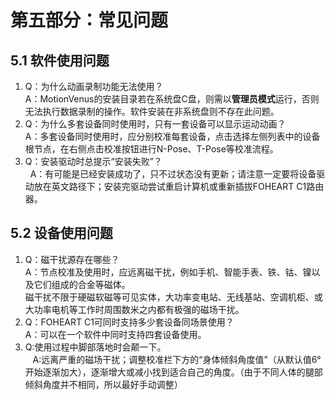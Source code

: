 # 第五部分：常见问题
## 5.1 软件使用问题
1. Q：为什么动画录制功能无法使用？<br>
   A：MotionVenus的安装目录若在系统盘C盘，则需以**管理员模式**运行，否则无法执行数据录制的操作。软件安装在非系统盘则不存在此问题。
2. Q：为什么多套设备同时使用时，只有一套设备可以显示运动动画？<br>
   A：多套设备同时使用时，应分别校准每套设备，点击选择左侧列表中的设备根节点，在右侧点击校准按钮进行N-Pose、T-Pose等校准流程。<br>
3. Q：安装驱动时总提示“安装失败”？ <br>
   A：有可能是已经安装成功了，只不过状态没有更新；请注意一定要将设备驱动放在英文路径下；安装完驱动尝试重启计算机或重新插拔FOHEART C1路由器。

## 5.2 设备使用问题
1. Q：磁干扰源存在哪些？<br>
   A：节点校准及使用时，应远离磁干扰，例如手机、智能手表、铁、钴、镍以及它们组成的合金等磁体。<br>
磁干扰不限于硬磁软磁等可见实体，大功率变电站、无线基站、空调机柜、或大功率电机等工作时周围数米之内都有极强的磁场干扰。
2. Q：FOHEART C1可同时支持多少套设备同场景使用？<br>
   A：可以在一个软件中同时支持四套设备使用。
3. Q:使用过程中脚部落地时会颠一下。<br>
   A:远离严重的磁场干扰；调整校准栏下方的“身体倾斜角度值”（从默认值6°开始逐渐加大），逐渐增大或减小找到适合自己的角度。（由于不同人体的腿部倾斜角度并不相同，所以最好手动调整）